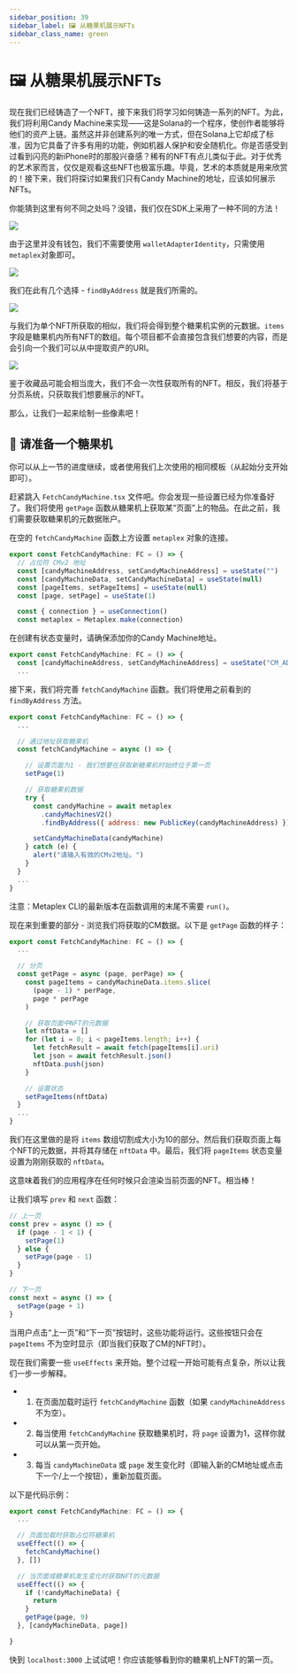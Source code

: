 ```yaml
---
sidebar_position: 39
sidebar_label: 🖼 从糖果机展示NFTs
sidebar_class_name: green
---
```


# 🖼 从糖果机展示NFTs

现在我们已经铸造了一个NFT，接下来我们将学习如何铸造一系列的NFT。为此，我们将利用Candy Machine来实现——这是Solana的一个程序，使创作者能够将他们的资产上链。虽然这并非创建系列的唯一方式，但在Solana上它却成了标准，因为它具备了许多有用的功能，例如机器人保护和安全随机化。你是否感受到过看到闪亮的新iPhone时的那股兴奋感？稀有的NFT有点儿类似于此。对于优秀的艺术家而言，仅仅是观看这些NFT也极富乐趣。毕竟，艺术的本质就是用来欣赏的！接下来，我们将探讨如果我们只有Candy Machine的地址，应该如何展示NFTs。

你能猜到这里有何不同之处吗？没错，我们仅在SDK上采用了一种不同的方法！

![](./img/candy-machine-nft.png)

由于这里并没有钱包，我们不需要使用 `walletAdapterIdentity`，只需使用`metaplex`对象即可。

![](./img/find-nf.png)

我们在此有几个选择 - `findByAddress` 就是我们所需的。

![](./img/find-by-address.png)

与我们为单个NFT所获取的相似，我们将会得到整个糖果机实例的元数据。`items` 字段是糖果机内所有NFT的数组。每个项目都不会直接包含我们想要的内容，而是会引向一个我们可以从中提取资产的URI。

![](./img/find-by-address-result.png)

鉴于收藏品可能会相当庞大，我们不会一次性获取所有的NFT。相反，我们将基于分页系统，只获取我们想要展示的NFT。

那么，让我们一起来绘制一些像素吧！

## 🥁 请准备一个糖果机

你可以从上一节的进度继续，或者使用我们上次使用的相同模板（从起始分支开始即可）。

赶紧跳入 `FetchCandyMachine.tsx` 文件吧。你会发现一些设置已经为你准备好了。我们将使用 `getPage` 函数从糖果机上获取某“页面”上的物品。在此之前，我们需要获取糖果机的元数据账户。

在空的 `fetchCandyMachine` 函数上方设置 `metaplex` 对象的连接。

```js
export const FetchCandyMachine: FC = () => {
  // 占位符 CMv2 地址
  const [candyMachineAddress, setCandyMachineAddress] = useState("")
  const [candyMachineData, setCandyMachineData] = useState(null)
  const [pageItems, setPageItems] = useState(null)
  const [page, setPage] = useState(1)

  const { connection } = useConnection()
  const metaplex = Metaplex.make(connection)
  ```

在创建有状态变量时，请确保添加你的Candy Machine地址。

```js
export const FetchCandyMachine: FC = () => {
  const [candyMachineAddress, setCandyMachineAddress] = useState("CM_ADDRESS_HERE")
  ...
```

接下来，我们将完善 `fetchCandyMachine` 函数。我们将使用之前看到的 `findByAddress` 方法。

```js
export const FetchCandyMachine: FC = () => {
  ...

  // 通过地址获取糖果机
  const fetchCandyMachine = async () => {

    // 设置页面为1 - 我们想要在获取新糖果机时始终位于第一页
    setPage(1)

    // 获取糖果机数据
    try {
      const candyMachine = await metaplex
        .candyMachinesV2()
        .findByAddress({ address: new PublicKey(candyMachineAddress) })

      setCandyMachineData(candyMachine)
    } catch (e) {
      alert("请输入有效的CMv2地址。")
    }
  }
  ...
}
```

注意：Metaplex CLI的最新版本在函数调用的末尾不需要 `run()`。

现在来到重要的部分 - 浏览我们将获取的CM数据。以下是 `getPage` 函数的样子：

```js
export const FetchCandyMachine: FC = () => {
  ...

  // 分页
  const getPage = async (page, perPage) => {
    const pageItems = candyMachineData.items.slice(
      (page - 1) * perPage,
      page * perPage
    )

    // 获取页面中NFT的元数据
    let nftData = []
    for (let i = 0; i < pageItems.length; i++) {
      let fetchResult = await fetch(pageItems[i].uri)
      let json = await fetchResult.json()
      nftData.push(json)
    }

    // 设置状态
    setPageItems(nftData)
  }
  ...
}

```

我们在这里做的是将 `items` 数组切割成大小为10的部分。然后我们获取页面上每个NFT的元数据，并将其存储在 `nftData` 中。最后，我们将 `pageItems` 状态变量设置为刚刚获取的 `nftData`。

这意味着我们的应用程序在任何时候只会渲染当前页面的NFT。相当棒！

让我们填写 `prev` 和 `next` 函数：

```js
// 上一页
const prev = async () => {
  if (page - 1 < 1) {
    setPage(1)
  } else {
    setPage(page - 1)
  }
}

// 下一页
const next = async () => {
  setPage(page + 1)
}
```

当用户点击“上一页”和“下一页”按钮时，这些功能将运行。这些按钮只会在 `pageItems` 不为空时显示（即当我们获取了CM的NFT时）。

现在我们需要一些 `useEffects` 来开始。整个过程一开始可能有点复杂，所以让我们一步一步解释。

- 1. 在页面加载时运行 `fetchCandyMachine` 函数（如果 `candyMachineAddress` 不为空）。
- 2. 每当使用 `fetchCandyMachine` 获取糖果机时，将 `page` 设置为1，这样你就可以从第一页开始。
- 3. 每当 `candyMachineData` 或 `page` 发生变化时（即输入新的CM地址或点击下一个/上一个按钮），重新加载页面。

以下是代码示例：

```js
export const FetchCandyMachine: FC = () => {
  ...

  // 页面加载时获取占位符糖果机
  useEffect(() => {
    fetchCandyMachine()
  }, [])

  // 当页面或糖果机发生变化时获取NFT的元数据
  useEffect(() => {
    if (!candyMachineData) {
      return
    }
    getPage(page, 9)
  }, [candyMachineData, page])

}
```

快到 `localhost:3000` 上试试吧！你应该能够看到你的糖果机上NFT的第一页。
